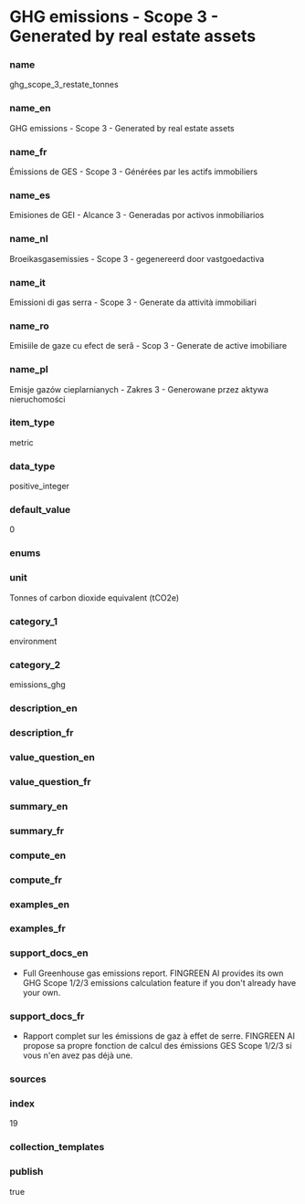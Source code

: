 # GHG emissions - Scope 3 - Generated by real estate assets

### name

ghg_scope_3_restate_tonnes

### name_en

GHG emissions - Scope 3 - Generated by real estate assets

### name_fr

Émissions de GES - Scope 3 - Générées par les actifs immobiliers

### name_es

Emisiones de GEI - Alcance 3 - Generadas por activos inmobiliarios

### name_nl

Broeikasgasemissies - Scope 3 - gegenereerd door vastgoedactiva

### name_it

Emissioni di gas serra - Scope 3 - Generate da attività immobiliari

### name_ro

Emisiile de gaze cu efect de seră - Scop 3 - Generate de active imobiliare

### name_pl

Emisje gazów cieplarnianych - Zakres 3 - Generowane przez aktywa nieruchomości

### item_type

metric

### data_type

positive_integer

### default_value

0

### enums



### unit

Tonnes of carbon dioxide equivalent (tCO2e)

### category_1

environment

### category_2

emissions_ghg

### description_en




### description_fr




### value_question_en

 

### value_question_fr

 

### summary_en



### summary_fr



### compute_en



### compute_fr



### examples_en



### examples_fr



### support_docs_en


* Full Greenhouse gas emissions report. FINGREEN AI provides its own GHG
 Scope 1/2/3 emissions calculation feature if you don't already have your
 own.




### support_docs_fr


* Rapport complet sur les émissions de gaz à effet de serre. FINGREEN AI
 propose sa propre fonction de calcul des émissions GES Scope 1/2/3 si vous
 n'en avez pas déjà une.




### sources



            
### index

19

### collection_templates



### publish

true
